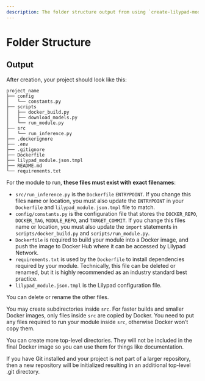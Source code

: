 ```yaml
---
description: The folder structure output from using `create-lilypad-module`
---
```


# Folder Structure

## Output

After creation, your project should look like this:

```
project_name
├── config
│   └── constants.py
├── scripts
│   ├── docker_build.py
│   ├── download_models.py
│   └── run_module.py
├── src
│   └── run_inference.py
├── .dockerignore
├── .env
├── .gitignore
├── Dockerfile
├── lilypad_module.json.tmpl
├── README.md
└── requirements.txt
```

For the module to run, **these files must exist with exact filenames**:

* `src/run_inference.py` is the `Dockerfile` `ENTRYPOINT`. If you change this files name or location, you must also update the `ENTRYPOINT` in your `Dockerfile` and `lilypad_module.json.tmpl` file to match.
* `config/constants.py` is the configuration file that stores the `DOCKER_REPO`, `DOCKER_TAG`, `MODULE_REPO`, and `TARGET_COMMIT`. If you change this files name or location, you must also update the `import` statements in `scripts/docker_build.py` and `scripts/run_module.py`.
* `Dockerfile` is required to build your module into a Docker image, and push the image to Docker Hub where it can be accessed by Lilypad Network.
* `requirements.txt` is used by the `Dockerfile` to install dependencies required by your module. Technically, this file can be deleted or renamed, but it is highly recommended as an industry standard best practice.
* `lilypad_module.json.tmpl` is the Lilypad configuration file.

You can delete or rename the other files.

You may create subdirectories inside `src`. For faster builds and smaller Docker images, only files inside `src` are copied by Docker. You need to put any files required to run your module inside `src`, otherwise Docker won’t copy them.

You can create more top-level directories. They will not be included in the final Docker image so you can use them for things like documentation.

If you have Git installed and your project is not part of a larger repository, then a new repository will be initialized resulting in an additional top-level .git directory.
